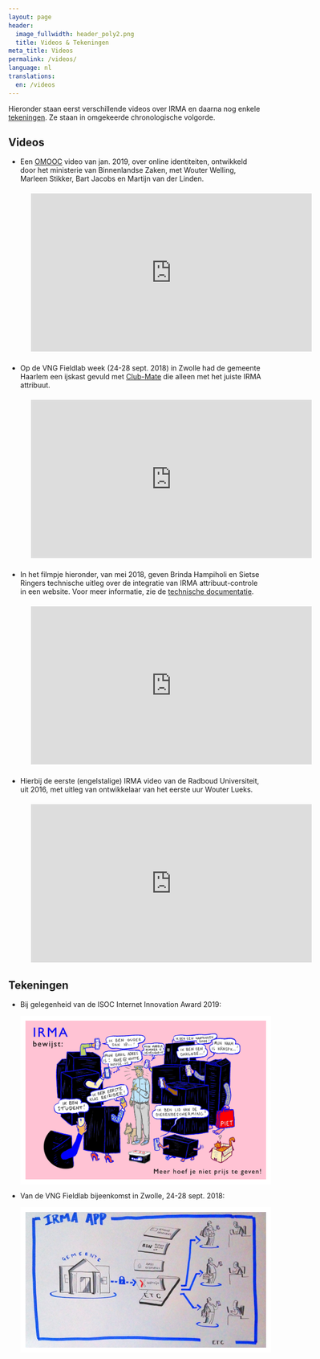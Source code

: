 ```yaml
---
layout: page
header:
  image_fullwidth: header_poly2.png
  title: Videos & Tekeningen
meta_title: Videos
permalink: /videos/
language: nl
translations:
  en: /videos
---
```


Hieronder staan eerst verschillende videos over IRMA en daarna nog
enkele [tekeningen](#cartoons). Ze staan in omgekeerde chronologische
volgorde.

## Videos

 * Een [OMOOC](https://omooc.nl/) video van jan. 2019, over online
   identiteiten, ontwikkeld door het ministerie van Binnenlandse
   Zaken, met Wouter Welling, Marleen Stikker, Bart Jacobs en Martijn
   van der Linden.

   <div style="text-align:center;margin:1.5em"> <iframe width="560"
   height="315"
   src="https://www.youtube-nocookie.com/embed/ctz-GoIL6W0"
   frameborder="0" allow="autoplay; encrypted-media"
   allowfullscreen></iframe> </div>

 * Op de VNG Fieldlab week (24-28 sept. 2018) in Zwolle had de
   gemeente Haarlem een ijskast gevuld met
   [Club-Mate](https://motherboard.vice.com/en_us/article/xywxm7/how-a-german-soda-became-hackers-fuel-of-choice)
   die alleen met het juiste IRMA attribuut.

   <div style="text-align:center;margin:1.5em"> <iframe width="560"
   height="315"
   src="https://www.youtube-nocookie.com/embed/qEUbyLFk_IU"
   frameborder="0" allow="autoplay; encrypted-media"
   allowfullscreen></iframe> </div>

 * In het filmpje hieronder, van mei 2018, geven Brinda Hampiholi en
   Sietse Ringers technische uitleg over de integratie van IRMA
   attribuut-controle in een website. Voor meer informatie, zie de
   [technische documentatie](/documentation).

   <div style="text-align:center;margin:1.5em"> <iframe width="560"
   height="315"
   src="https://www.youtube-nocookie.com/embed/5aYQ2N7KR3c"
   frameborder="0" allow="autoplay; encrypted-media"
   allowfullscreen></iframe> </div>

 * Hierbij de eerste (engelstalige) IRMA video van de Radboud
   Universiteit, uit 2016, met uitleg van ontwikkelaar van het eerste
   uur Wouter Lueks.

   <div style="text-align:center;margin:1.5em"> <iframe width="560"
   height="315"
   src="https://www.youtube-nocookie.com/embed/q6IihEQFPys"
   frameborder="0" allow="autoplay; encrypted-media"
   allowfullscreen></iframe> </div>








## <a name="cartoons"></a> Tekeningen

 * Bij gelegenheid van de ISOC Internet Innovation Award 2019:

   <img align="middle" src="../images/isoc-award-cartoon-2019.jpeg" alt="ISOC prijs" style="border:10px solid white" >

   <br>

 * Van de VNG Fieldlab bijeenkomst in Zwolle, 24-28 sept. 2018:

   <img align="middle" src="/images/irma-drawing.jpg" alt="fieldlab" style="border:10px solid white" >





